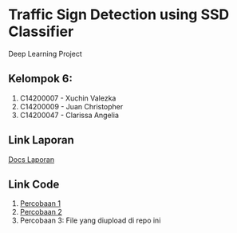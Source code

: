 # **Traffic Sign Detection using SSD Classifier**
Deep Learning Project

## Kelompok 6:
1. C14200007 - Xuchin Valezka
2. C14200009 - Juan Christopher
3. C14200047 - Clarissa Angelia

## Link Laporan
[Docs Laporan](https://docs.google.com/document/d/1_ceqOgZwomnZJp0AAHc_Dd1jme9lM6-YWlJsikDujrU/edit?usp=sharing)

## Link Code
1. [Percobaan 1]()
2. [Percobaan 2]()
3. Percobaan 3: File yang diupload di repo ini
